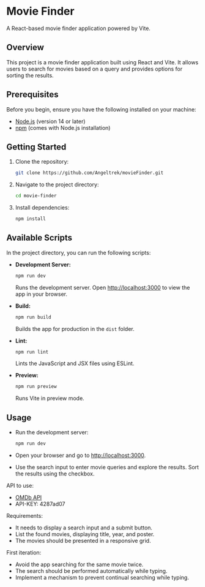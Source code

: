 # Movie Finder

A React-based movie finder application powered by Vite.

## Overview

This project is a movie finder application built using React and Vite. It allows users to search for movies based on a query and provides options for sorting the results.

## Prerequisites

Before you begin, ensure you have the following installed on your machine:

- [Node.js](https://nodejs.org/) (version 14 or later)
- [npm](https://www.npmjs.com/) (comes with Node.js installation)

## Getting Started

1. Clone the repository:

   ```bash
   git clone https://github.com/Angeltrek/movieFinder.git
   ```

2. Navigate to the project directory:

   ```bash
   cd movie-finder
   ```

3. Install dependencies:

   ```bash
   npm install
   ```

## Available Scripts

In the project directory, you can run the following scripts:

- **Development Server:**

  ```bash
  npm run dev
  ```

  Runs the development server. Open [http://localhost:3000](http://localhost:3000) to view the app in your browser.

- **Build:**

  ```bash
  npm run build
  ```

  Builds the app for production in the `dist` folder.

- **Lint:**

  ```bash
  npm run lint
  ```

  Lints the JavaScript and JSX files using ESLint.

- **Preview:**

  ```bash
  npm run preview
  ```

  Runs Vite in preview mode.

## Usage

- Run the development server:

  ```bash
  npm run dev
  ```

- Open your browser and go to [http://localhost:3000](http://localhost:3000).

- Use the search input to enter movie queries and explore the results. Sort the results using the checkbox.

API to use:

- [OMDb API](https://www.omdbapi.com/)
- API-KEY: 4287ad07

Requirements:

- It needs to display a search input and a submit button.
- List the found movies, displaying title, year, and poster.
- The movies should be presented in a responsive grid.

First iteration:

- Avoid the app searching for the same movie twice.
- The search should be performed automatically while typing.
- Implement a mechanism to prevent continual searching while typing.
